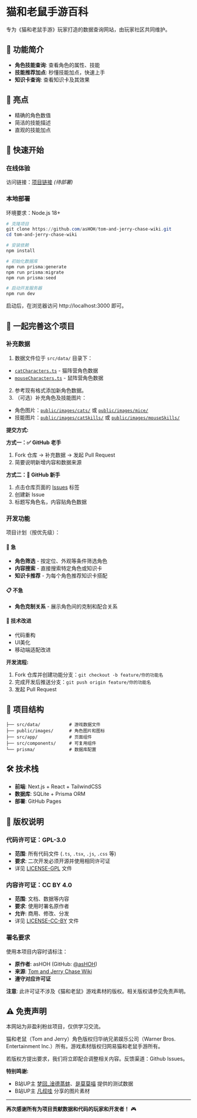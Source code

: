 # 猫和老鼠手游百科

专为《猫和老鼠手游》玩家打造的数据查询网站，由玩家社区共同维护。

## 📱 功能简介

- **角色技能查询**: 查看角色的属性、技能
- **技能推荐加点**: 秒懂技能加点，快速上手
- **知识卡查询**: 查看知识卡及其效果

## 🌟 亮点
- 精确的角色数值
- 简洁的技能描述
- 直观的技能加点

## 🚀 快速开始

### 在线体验
访问链接：[项目链接](#) *(待部署)*

### 本地部署
环境要求：Node.js 18+

```powershell
# 克隆项目
git clone https://github.com/asHOH/tom-and-jerry-chase-wiki.git
cd tom-and-jerry-chase-wiki

# 安装依赖
npm install

# 初始化数据库
npm run prisma:generate
npm run prisma:migrate
npm run prisma:seed

# 启动开发服务器
npm run dev
```

启动后，在浏览器访问 http://localhost:3000 即可。

## 🤝 一起完善这个项目

### 补充数据

1. 数据文件位于 `src/data/` 目录下：
  - [`catCharacters.ts`](./src/data/catCharacters.ts) - 猫阵营角色数据
  - [`mouseCharacters.ts`](./src/data/mouseCharacters.ts) - 鼠阵营角色数据
2. 参考现有格式添加新角色数据。
3. （可选）补充角色及技能图片：
  - 角色图片：[`public/images/cats/`](./public/images/cats/) 或 [`public/images/mice/`](./public/images/mice/)
  - 技能图片：[`public/images/catSkills/`](./public/images/catSkills/) 或 [`public/images/mouseSkills/`](./public/images/mouseSkills/)

**提交方式:**

**方式一：✅ GitHub 老手**
1. Fork 仓库 → 补充数据 → 发起 Pull Request
2. 简要说明新增内容和数据来源

**方式二：🌱 GitHub 新手**
1. 点击仓库页面的 [Issues](../../issues) 标签
2. 创建新 Issue
3. 标题写角色名，内容贴角色数据

### 开发功能

项目计划（按优先级）：

#### 🚀 急
- **角色筛选** - 按定位、外观等条件筛选角色
- **内容搜索** - 直接搜索特定角色或知识卡
- **知识卡推荐** - 为每个角色推荐知识卡搭配

#### 📋 不急
- **角色克制关系** - 展示角色间的克制和配合关系

#### 🎨 技术改进
- 代码重构
- UI美化
- 移动端适配改进

**开发流程:**
1. Fork 仓库并创建功能分支：`git checkout -b feature/你的功能名`
2. 完成开发后推送分支：`git push origin feature/你的功能名`
3. 发起 Pull Request

## 📁 项目结构

```
├── src/data/           # 游戏数据文件
├── public/images/      # 角色图片和图标
├── src/app/            # 页面组件
├── src/components/     # 可复用组件
└── prisma/             # 数据库配置
```

## 🛠 技术栈

- **前端**: Next.js + React + TailwindCSS
- **数据库**: SQLite + Prisma ORM
- **部署**: GitHub Pages

## 📄 版权说明

### 代码许可证：GPL-3.0
- **范围**: 所有代码文件 (`.ts`, `.tsx`, `.js`, `.css` 等)
- **要求**: 二次开发必须开源并使用相同许可证
- 详见 [LICENSE-GPL](./LICENSE-GPL) 文件

### 内容许可证：CC BY 4.0
- **范围**: 文档、数据等内容
- **要求**: 使用时署名原作者
- **允许**: 商用、修改、分发
- 详见 [LICENSE-CC-BY](./LICENSE-CC-BY) 文件

### 署名要求
使用本项目内容时请标注：
- **原作者**: asHOH (GitHub: [@asHOH](https://github.com/asHOH))
- **来源**: [Tom and Jerry Chase Wiki](https://github.com/asHOH/Tom-and-jerry-chase-wiki)
- **遵守对应许可证**

**注意**: 此许可证不涉及《猫和老鼠》游戏素材的版权。相关版权请参见免责声明。

## ⚠️ 免责声明

本网站为非盈利粉丝项目，仅供学习交流。

猫和老鼠（Tom and Jerry）角色版权归华纳兄弟娱乐公司（Warner Bros. Entertainment Inc.）所有。游戏素材版权归网易猫和老鼠手游所有。

若版权方提出要求，我们将立即配合调整相关内容。反馈渠道：Github Issues。

**特别鸣谢:**
- B站UP主 [梦回_淦德蒸蚌](https://space.bilibili.com/1193776217)、[是莫莫喵](https://space.bilibili.com/443541296) 提供的测试数据
- B站UP主 [凡叔哇](https://space.bilibili.com/273122087) 分享的图片素材

---

**再次感谢所有为项目贡献数据和代码的玩家和开发者！** 🎮
